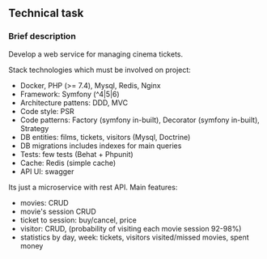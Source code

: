 ## Technical task

### Brief description

Develop a web service for managing cinema tickets.

Stack technologies which must be involved on project:
- Docker, PHP (>= 7.4), Mysql, Redis, Nginx 
- Framework: Symfony (^4|5|6)
- Architecture pattens:  DDD, MVC
- Code style: PSR
- Code patterns: Factory (symfony in-built), Decorator (symfony in-built), Strategy 
- DB entities: films, tickets, visitors (Mysql, Doctrine)
- DB migrations includes indexes for main queries
- Tests: few tests (Behat + Phpunit)
- Cache: Redis (simple cache)
- API UI: swagger

Its just a microservice with rest API. Main features:
- movies: CRUD
- movie's session CRUD
- ticket to session: buy/cancel, price 
- visitor: CRUD, (probability of visiting each movie session 92-98%)
- statistics by day, week: tickets, visitors visited/missed movies, spent money
